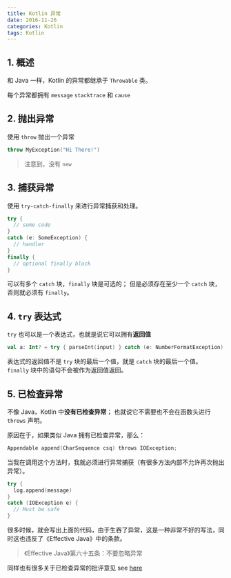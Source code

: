 ```yaml
---
title: Kotlin 异常
date: 2016-11-26
categories: Kotlin
tags: Kotlin
---
```


## 1. 概述

和 Java 一样，Kotlin 的异常都继承于 `Throwable` 类。

每个异常都拥有 `message` `stacktrace` 和 `cause`


<!-- more -->

## 2. 抛出异常

使用 `throw` 抛出一个异常

```kotlin
throw MyException("Hi There!")
```

> 注意到，没有 `new`

## 3. 捕获异常

使用 `try-catch-finally` 来进行异常捕获和处理。

```kotlin
try {
  // some code
}
catch (e: SomeException) {
  // handler
}
finally {
  // optional finally block
}
```

可以有多个 `catch` 块，`finally` 块是可选的；
但是必须存在至少一个 `catch` 块，否则就必须有 `finally`。

## 4. `try` 表达式

`try` 也可以是一个表达式，也就是说它可以拥有**返回值**

```kotlin
val a: Int? = try { parseInt(input) } catch (e: NumberFormatException) { null }
```

表达式的返回值不是 `try` 块的最后一个值，就是 `catch` 块的最后一个值。
`finally` 块中的语句不会被作为返回值返回。




## 5. 已检查异常

不像 Java，Kotlin 中**没有已检查异常**；
也就说它不需要也不会在函数头进行 `throws` 声明。

原因在于，如果类似 Java 拥有已检查异常，那么：

```kotlin
Appendable append(CharSequence csq) throws IOException;
```

当我在调用这个方法时，我就必须进行异常捕获（有很多方法内部不允许再次抛出异常）。

```kotlin
try {
  log.append(message)
}
catch (IOException e) {
  // Must be safe
}
```

很多时候，就会写出上面的代码，由于生吞了异常，这是一种非常不好的写法，同时这也违反了《Effective Java》中的条款。

> 《Effective Java》第六十五条：不要忽略异常

同样也有很多关于已检查异常的批评意见
see [here](https://kotlinlang.org/docs/reference/exceptions.html#checked-exceptions)
